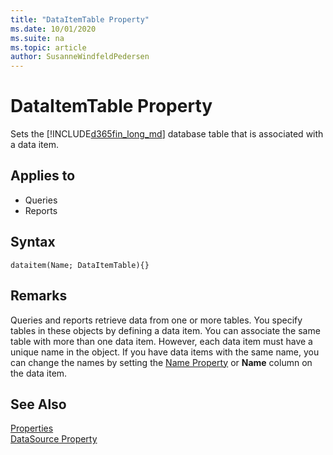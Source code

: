 ```yaml
---
title: "DataItemTable Property"
ms.date: 10/01/2020
ms.suite: na
ms.topic: article
author: SusanneWindfeldPedersen
---
```


# DataItemTable Property

Sets the [!INCLUDE[d365fin_long_md](../includes/d365fin_long_md.md)] database table that is associated with a data item.  
  
## Applies to  
  
- Queries  
- Reports  

## Syntax

```AL
dataitem(Name; DataItemTable){}
```

## Remarks

Queries and reports retrieve data from one or more tables. You specify tables in these objects by defining a data item. You can associate the same table with more than one data item. However, each data item must have a unique name in the object. If you have data items with the same name, you can change the names by setting the [Name Property](devenv-name-property.md) or **Name** column on the data item.  

## See Also

[Properties](devenv-properties.md)  
[DataSource Property](devenv-datasource-property.md)  